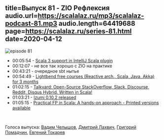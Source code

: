 title=Выпуск 81 - ZIO Рефлексия
audio.url=https://scalalaz.ru/mp3/scalalaz-podcast-81.mp3
audio.length=64419688
page=https://scalalaz.ru/series-81.html
date=2020-04-12
----
![episode 81](https://scalalaz.ru/img/episode81.png)


* 00:05:54 - [Scala 3 support in IntelliJ Scala plugin](https://blog.jetbrains.com/scala/2020/03/17/scala-3-support-in-intellij-scala-plugin/)
* 00:12:07 - не все так хорошо с ZIO на практике
* 00:43:21 - очередное sbt нытье 
* 00:54:49 - [Lightbend free courses (Reactive arch., Scala, Java, Akka) for 3 months](https://www.lightbend.com/learn-reactive-akka-and-scala-with-free-online-training-from-lightbend?utm_source=social&utm_medium=twitter-post&utm_campaign=PL-20XX-Lightbend-Academy-Free-Subscription&utm_term=&utm_content=none)
* 01:02:15 - [Talkyard: Open-Source StackOverflow, Slack, Discourse, Reddit, Disqus Hybrid. Written in Scala!](https://www.reddit.com/r/scala/comments/fq0pt2/talkyard_opensource_stackoverflow_slack_discourse/)
* 01:03:21 - [Izumi 0.10.2 released](https://github.com/7mind/izumi/releases/tag/0.10.2)
* 01:05:15 - [Practical FP in Scala: A hands-on approach - Printed versions available](https://www.reddit.com/r/scala/comments/for38n/practical_fp_in_scala_a_handson_approach_printed/)

<br/>

Голоса выпуска:
[Вадим Челышов](https://github.com/dos65),
[Дмитрий Лахвич](https://github.com/ReiReiRei),
[Григорий Помадчин](https://github.com/pomadchin),
[Евгений Токарев](https://twitter.com/strobegen)
